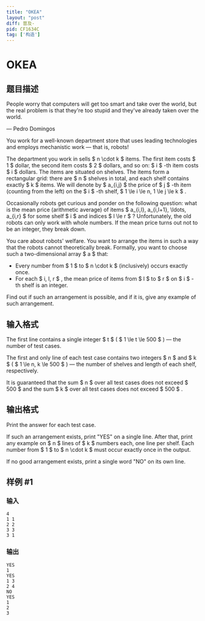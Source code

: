 ```yaml
---
title: "OKEA"
layout: "post"
diff: 普及-
pid: CF1634C
tag: ['构造']
---
```


# OKEA

## 题目描述

People worry that computers will get too smart and take over the world, but the real problem is that they're too stupid and they've already taken over the world.

— Pedro Domingos



You work for a well-known department store that uses leading technologies and employs mechanistic work — that is, robots!

The department you work in sells $ n \cdot k $ items. The first item costs $ 1 $ dollar, the second item costs $ 2 $ dollars, and so on: $ i $ -th item costs $ i $ dollars. The items are situated on shelves. The items form a rectangular grid: there are $ n $ shelves in total, and each shelf contains exactly $ k $ items. We will denote by $ a_{i,j} $ the price of $ j $ -th item (counting from the left) on the $ i $ -th shelf, $ 1 \le i \le n, 1 \le j \le k $ .

Occasionally robots get curious and ponder on the following question: what is the mean price (arithmetic average) of items $ a_{i,l}, a_{i,l+1}, \ldots, a_{i,r} $ for some shelf $ i $ and indices $ l \le r $ ? Unfortunately, the old robots can only work with whole numbers. If the mean price turns out not to be an integer, they break down.

You care about robots' welfare. You want to arrange the items in such a way that the robots cannot theoretically break. Formally, you want to choose such a two-dimensional array $ a $ that:

- Every number from $ 1 $ to $ n \cdot k $ (inclusively) occurs exactly once.
- For each $ i, l, r $ , the mean price of items from $ l $ to $ r $ on $ i $ -th shelf is an integer.

Find out if such an arrangement is possible, and if it is, give any example of such arrangement.

## 输入格式

The first line contains a single integer $ t $ ( $ 1 \le t \le 500 $ ) — the number of test cases.

The first and only line of each test case contains two integers $ n $ and $ k $ ( $ 1 \le n, k \le 500 $ ) — the number of shelves and length of each shelf, respectively.

It is guaranteed that the sum $ n $ over all test cases does not exceed $ 500 $ and the sum $ k $ over all test cases does not exceed $ 500 $ .

## 输出格式

Print the answer for each test case.

If such an arrangement exists, print "YES" on a single line. After that, print any example on $ n $ lines of $ k $ numbers each, one line per shelf. Each number from $ 1 $ to $ n \cdot k $ must occur exactly once in the output.

If no good arrangement exists, print a single word "NO" on its own line.

## 样例 #1

### 输入

```
4
1 1
2 2
3 3
3 1
```

### 输出

```
YES
1 
YES
1 3 
2 4 
NO
YES
1 
2 
3
```

